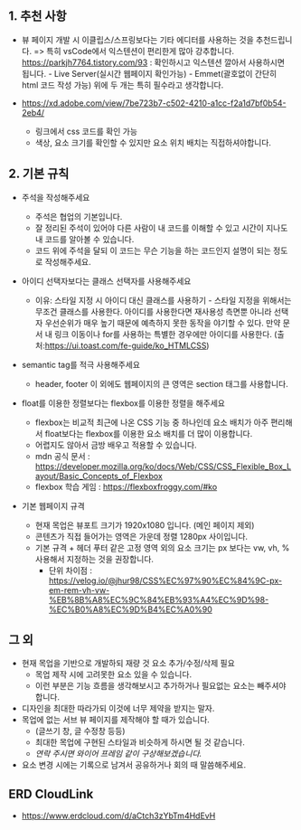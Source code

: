 ## 1. 추천 사항
- 뷰 페이지 개발 시 이클립스/스프링보다는 기타 에디터를 사용하는 것을 추천드립니다.
   => 특히 vsCode에서 익스텐션이 편리한게 많아 강추합니다. 
   https://parkjh7764.tistory.com/93 : 확인하시고 익스텐션 깔아서 사용하시면 됩니다.
       - Live Server(실시간 웹페이지 확인가능)
       - Emmet(괄호없이 간단히 html 코드 작성 가능)
       위에 두 개는 특히 필수라고 생각합니다.
 
- https://xd.adobe.com/view/7be723b7-c502-4210-a1cc-f2a1d7bf0b54-2eb4/
   - 링크에서 css 코드를 확인 가능
   - 색상, 요소 크기를 확인할 수 있지만 요소 위치 배치는 직접하셔야합니다.

## 2. 기본 규칙
- 주석을 작성해주세요
   - 주석은 협업의 기본입니다. 
   - 잘 정리된 주석이 있어야 다른 사람이 내 코드를 이해할 수 있고 시간이 지나도 내 코드를 알아볼 수 있습니다.
   - 코드 위에 주석을 달되 이 코드는 무슨 기능을 하는 코드인지 설명이 되는 정도로 작성해주세요.
 
- 아이디 선택자보다는 클래스 선택자를 사용해주세요
   - 이유: 스타일 지정 시 아이디 대신 클래스를 사용하기 - 스타일 지정을 위해서는 무조건 클래스를 사용한다.
   아이디를 사용한다면 재사용성 측면뿐 아니라 선택자 우선순위가 매우 높기 때문에 예측하지 못한 동작을 야기할 수 있다.
   만약 문서 내 링크 이동이나 for를 사용하는 특별한 경우에만 아이디를 사용한다. (출처:https://ui.toast.com/fe-guide/ko_HTMLCSS)
 
- semantic tag를 적극 사용해주세요
   - header, footer 이 외에도 웹페이지의 큰 영역은 section 태그를 사용합니다.
 
- float를 이용한 정렬보다는 flexbox를 이용한 정렬을 해주세요
   - flexbox는 비교적 최근에 나온 CSS 기능 중 하나인데 요소 배치가 아주 편리해서 float보다는 flexbox를 이용한 요소 배치를 더 많이 이용합니다.
   - 어렵지도 않아서 금방 배우고 적용할 수 있습니다.
   - mdn 공식 문서 : https://developer.mozilla.org/ko/docs/Web/CSS/CSS_Flexible_Box_Layout/Basic_Concepts_of_Flexbox
   - flexbox 학습 게임 : https://flexboxfroggy.com/#ko
 
- 기본 웹페이지 규격
   - 현재 목업은 뷰포트 크기가 1920x1080 입니다. (메인 페이지 제외)
   - 콘텐츠가 직접 들어가는 영역은 가운데 정렬 1280px 사이입니다.
   - 기본 규격 + 헤더 푸터 같은 고정 영역 외의 요소 크기는 px 보다는 vw, vh, % 사용해서 지정하는 것을 권장합니다.
       - 단위 차이점 : https://velog.io/@jhur98/CSS%EC%97%90%EC%84%9C-px-em-rem-vh-vw-%EB%8B%A8%EC%9C%84%EB%93%A4%EC%9D%98-%EC%B0%A8%EC%9D%B4%EC%A0%90

## 그 외
- 현재 목업을 기반으로 개발하되 재량 것 요소 추가/수정/삭제 필요
  - 목업 제작 시에 고려못한 요소 있을 수 있습니다.  
  - 이런 부분은 기능 흐름을 생각해보시고 추가하거나 필요없는 요소는 빼주셔야합니다.
- 디자인을 최대한 따라가되 이것에 너무 제약을 받지는 말자. 
- 목업에 없는 서브 뷰 페이지를 제작해야 할 때가 있습니다. 
  - (글쓰기 창, 글 수정창 등등) 
  - 최대한 목업에 구현된 스타일과 비슷하게 하시면 될 것 같습니다. 
  - _연락 주시면 와이어 프레임 같이 구상해보겠습니다._
- 요소 변경 시에는 기록으로 남겨서 공유하거나 회의 때 말씀해주세요. 
 
## ERD CloudLink
- https://www.erdcloud.com/d/aCtch3zYbTm4HdEvH
